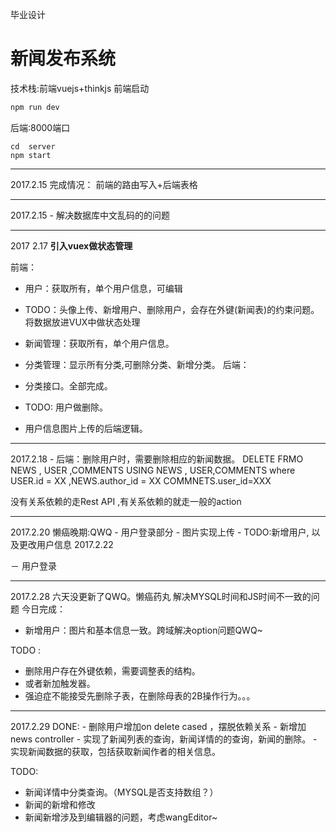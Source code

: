 毕业设计
# 新闻发布系统
技术栈:前端vuejs+thinkjs
前端启动
```js
npm run dev
```
后端:8000端口
```
cd  server
npm start
```

<hr/>
2017.2.15
完成情况：
	前端的路由写入+后端表格

<hr/>

2017.2.15
	- 解决数据库中文乱码的的问题

<hr/>
2017 2.17	
<B>引入vuex做状态管理</B>

前端：

- 用户：获取所有，单个用户信息，可编辑
- TODO：头像上传、新增用户、删除用户，会存在外键(新闻表)的约束问题。将数据放进VUX中做状态处理

- 新闻管理：获取所有，单个用户信息。

- 分类管理：显示所有分类,可删除分类、新增分类。
后端：

- 分类接口。全部完成。
- TODO: 用户做删除。
- 用户信息图片上传的后端逻辑。

<hr/>
2017.2.18
-
后端：删除用户时，需要删除相应的新闻数据。
DELETE FRMO NEWS , USER ,COMMENTS
USING NEWS , USER,COMMENTS
where USER.id = XX ,NEWS.author_id = XX COMMNETS.user_id=XXX

没有关系依赖的走Rest API ,有关系依赖的就走一般的action

<hr/>
2017.2.20
懒癌晚期:QWQ
- 用户登录部分
- 图片实现上传
- TODO:新增用户, 以及更改用户信息
2017.2.22

－ 用户登录

<hr/>
2017.2.28
六天没更新了QWQ。懒癌药丸
解决MYSQL时间和JS时间不一致的问题
今日完成：

- 新增用户：图片和基本信息一致。跨域解决option问题QWQ~

TODO :
- 删除用户存在外键依赖，需要调整表的结构。
- 或者新加触发器。
- 强迫症不能接受先删除子表，在删除母表的2B操作行为。。。

<hr/>
2017.2.29
DONE:
- 删除用户增加on delete cased ，摆脱依赖关系
- 新增加news controller
- 实现了新闻列表的查询，新闻详情的的查询，新闻的删除。
- 实现新闻数据的获取，包括获取新闻作者的相关信息。

TODO:

- 新闻详情中分类查询。（MYSQL是否支持数组？）
- 新闻的新增和修改
- 新闻新增涉及到编辑器的问题，考虑wangEditor~